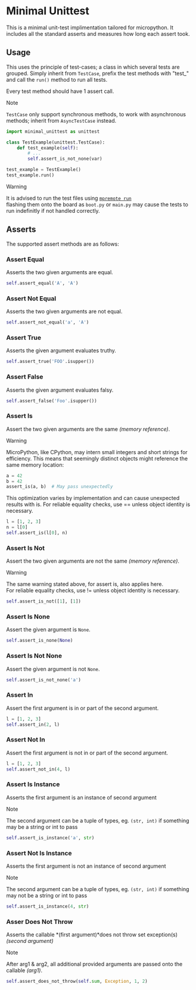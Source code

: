 # Minimal Unittest

This is a minimal unit-test implimentation tailored for micropython.
It includes all the standard asserts and measures how long each assert took.

## Usage

This uses the principle of test-cases; a class in which several tests are grouped.
Simply inherit from `TestCase`, prefix the test methods with "test_"
and call the `run()` method to run all tests.

Every test method should have 1 assert call.

> [!NOTE]
> `TestCase` only support synchronous methods,
> to work with asynchronous methods; inherit from `AsyncTestCase` instead.

```py
import minimal_unittest as unittest

class TestExample(unittest.TestCase):
    def test_example(self):
        # ...
        self.assert_is_not_none(var)

test_example = TestExample()
test_example.run()
```

> [!WARNING]
> It is advised to run the test files using
> [`mpremote run`](https://docs.micropython.org/en/latest/reference/mpremote.html#mpremote-command-run)\
> flashing them onto the board as `boot.py` or `main.py` may cause the tests
> to run indefinitly if not handled correctly.

## Asserts

The supported assert methods are as follows:

### Assert Equal

Asserts the two given arguments are equal.

```py
self.assert_equal('A', 'A')
```

### Assert Not Equal

Asserts the two given arguments are not equal.

```py
self.assert_not_equal('a', 'A')
```

### Assert True

Asserts the given argument evaluates truthy.

```py
self.assert_true('FOO'.isupper())
```

### Assert False

Asserts the given argument evaluates falsy.

```py
self.assert_false('Foo'.isupper())
```

### Assert Is

Assert the two given arguments are the same *(memory reference)*.

> [!WARNING]
> MicroPython, like CPython, may intern small integers and short strings for efficiency.
> This means that seemingly distinct objects might reference the same memory location:
> ```py
> a = 42
> b = 42
> assert_is(a, b)  # May pass unexpectedly
> ```
> This optimization varies by implementation and can cause unexpected results with is.
> For reliable equality checks, use == unless object identity is necessary.

```py
l = [1, 2, 3]
n = l[0]
self.assert_is(l[0], n)
```

### Assert Is Not

Assert the two given arguments are not the same *(memory reference)*.

> [!WARNING]
> The same warning stated above, for assert is, also applies here.\
> For reliable equality checks, use != unless object identity is necessary.

```py
self.assert_is_not([1], [1])
```

### Assert Is None

Assert the given argument is `None`.

```py
self.assert_is_none(None)
```

### Assert Is Not None

Assert the given argument is not `None`.

```py
self.assert_is_not_none('a')
```

### Assert In

Assert the first argument is in or part of the second argument.

```py
l = [1, 2, 3]
self.assert_in(2, l)
```

### Assert Not In

Assert the first argument is not in or part of the second argument.

```py
l = [1, 2, 3]
self.assert_not_in(4, l)
```

### Assert Is Instance

Asserts the first argument is an instance of second argument

> [!NOTE]
> The second argument can be a tuple of types,
> eg. `(str, int)` if something may be a string or int to pass

```py
self.assert_is_instance('a', str)
```

### Assert Not Is Instance

Asserts the first argument is not an instance of second argument

> [!NOTE]
> The second argument can be a tuple of types,
> eg. `(str, int)` if something may not be a string or int to pass

```py
self.assert_is_instance(4, str)
```

### Asser Does Not Throw

Asserts the callable *(first argument)*does not throw set exception(s) *(second argument)*

> [!NOTE]
> After arg1 & arg2, all additional provided arguments
> are passed onto the callable *(arg1)*.

```py
self.assert_does_not_throw(self.sum, Exception, 1, 2)
```
